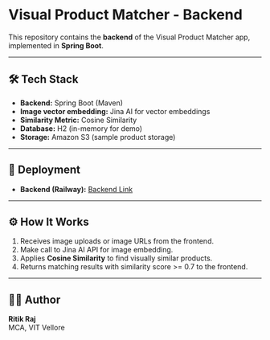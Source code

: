# Visual Product Matcher - Backend

This repository contains the **backend** of the Visual Product Matcher app, implemented in **Spring Boot**.

---

## 🛠 Tech Stack

- **Backend:** Spring Boot (Maven)  
- **Image vector embedding:** Jina AI for vector embeddings  
- **Similarity Metric:** Cosine Similarity  
- **Database:** H2 (in-memory for demo)
- **Storage:** Amazon S3 (sample product storage)

---

## 🚀 Deployment

- **Backend (Railway):** [Backend Link](https://unthinkable-visual-product-matcher-backend-production.up.railway.app)

---

## ⚙️ How It Works

1. Receives image uploads or image URLs from the frontend.  
2. Make call to Jina AI API for image embedding.  
3. Applies **Cosine Similarity** to find visually similar products.  
4. Returns matching results with similarity score >= 0.7 to the frontend.

---

## 👨‍💻 Author

**Ritik Raj**  
MCA, VIT Vellore
